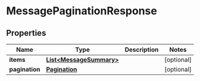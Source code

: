 # MessagePaginationResponse

## Properties
Name | Type | Description | Notes
------------ | ------------- | ------------- | -------------
**items** | [**List&lt;MessageSummary&gt;**](MessageSummary.md) |  |  [optional]
**pagination** | [**Pagination**](Pagination.md) |  |  [optional]
